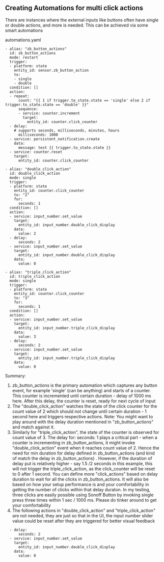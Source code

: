 ## Creating Automations for multi click actions

There are instances where the external inputs like buttons often have single or double actions, and more is needed. This can be achieved via some smart automations

automations.yaml
```
- alias: "zb_button_actions"
  id: zb_button_actions
  mode: restart
  trigger:
  - platform: state
    entity_id: sensor.zb_button_action
    to: 
    - single 
    - double
  condition: []
  action:
  - repeat:
      count: "{{ 1 if trigger.to_state.state == 'single' else 2 if trigger.to_state.state == 'double' }}"
      sequence:
      - service: counter.increment
        target:
          entity_id: counter.click_counter        
  - delay:
    # supports seconds, milliseconds, minutes, hours
      milliseconds: 1000
  - service: persistent_notification.create
    data:
      message: test {{ trigger.to_state.state }}
  - service: counter.reset
    target:
      entity_id: counter.click_counter  

- alias: "double_click_action"
  id: double_click_action
  mode: single
  trigger:
  - platform: state
    entity_id: counter.click_counter
    to: "2"
    for:
      seconds: 1
  condition: []
  action:
  - service: input_number.set_value
    target:
      entity_id: input_number.double_click_display
    data:
      value: 2
  - delay:
      seconds: 2
  - service: input_number.set_value
    target:
      entity_id: input_number.double_click_display
    data:
      value: 0

- alias: "triple_click_action"
  id: triple_click_action
  mode: single
  trigger:
  - platform: state
    entity_id: counter.click_counter
    to: "3"
    for:
      seconds: 1
  condition: []
  action:
  - service: input_number.set_value
    target:
      entity_id: input_number.triple_click_display
    data:
      value: 3
  - delay:
      seconds: 2
  - service: input_number.set_value
    target:
      entity_id: input_number.triple_click_display
    data:
      value: 0
```
 
Summary:
1. zb_button_actions  is the primary automation which captures any button event, for example 'single'  (can be anything) and starts of a counter. This counter is incremented until certain duration  - delay of 1000 ms here.  After this delay, the counter is reset, ready for next cycle of input 
2.  The "double_click_action" watches the state of the click counter for the count value of 2 which should not change until certain duration - 1 second here and triggers respective actions.  Note:  You might want to play around with the delay duration mentioned in "zb_button_actions" and match against it. 
3. Similarly for "triple_click_action", the state of the counter is observed for count value of 3. The delay for: seconds: 1 plays a critical part - when a counter is incrementing in zb_button_actions, it might invoke "double_click_action"  event when it reaches count value of 2.  Hence the need for min duration for delay defined in zb_button_actions (and kind of match the delay in  zb_button_actions) .  However, if the duration of delay put is relatively higher - say 1.5 /2 seconds in this example, this will not trigger the triple_click_action, as the click_counter will be reset to 0 after 1 second.
You can define more "click_actions" based on delay duration to wait for all the clicks in zb_button_actions. It will also be based on how your setup performance is and your comfortability in getting the number of clicks within that delay duraton. In my testing, three clicks are easily possible using Sonoff Button by invoking single press three times within 1 sec / 1000 ms.  Please do tinker around to get your comfortability 
4. The following actions in  "double_click_action" and "triple_click_action" are not needed, they are just so that in the UI, the input number slider value could be reset after they are triggered for better visual feedback
```
  - delay:
      seconds: 2
  - service: input_number.set_value
    target:
      entity_id: input_number.double_click_display
    data:
      value: 0
```
